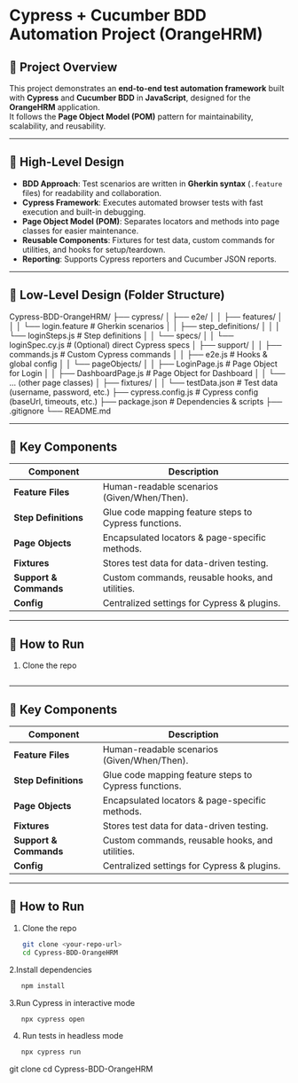 # Cypress + Cucumber BDD Automation Project (OrangeHRM)

## 📌 Project Overview
This project demonstrates an **end-to-end test automation framework** built with **Cypress** and **Cucumber BDD** in **JavaScript**, designed for the **OrangeHRM** application.  
It follows the **Page Object Model (POM)** pattern for maintainability, scalability, and reusability.

---

## 🔹 High-Level Design
- **BDD Approach**: Test scenarios are written in **Gherkin syntax** (`.feature` files) for readability and collaboration.  
- **Cypress Framework**: Executes automated browser tests with fast execution and built-in debugging.  
- **Page Object Model (POM)**: Separates locators and methods into page classes for easier maintenance.  
- **Reusable Components**: Fixtures for test data, custom commands for utilities, and hooks for setup/teardown.  
- **Reporting**: Supports Cypress reporters and Cucumber JSON reports.  

---

## 🔹 Low-Level Design (Folder Structure)

Cypress-BDD-OrangeHRM/
├── cypress/
│ ├── e2e/
│ │ ├── features/
│ │ │ └── login.feature # Gherkin scenarios
│ │ ├── step_definitions/
│ │ │ └── loginSteps.js # Step definitions
│ │ └── specs/
│ │ └── loginSpec.cy.js # (Optional) direct Cypress specs
│ ├── support/
│ │ ├── commands.js # Custom Cypress commands
│ │ ├── e2e.js # Hooks & global config
│ │ └── pageObjects/
│ │ ├── LoginPage.js # Page Object for Login
│ │ ├── DashboardPage.js # Page Object for Dashboard
│ │ └── ... (other page classes)
│ ├── fixtures/
│ │ └── testData.json # Test data (username, password, etc.)
├── cypress.config.js # Cypress config (baseUrl, timeouts, etc.)
├── package.json # Dependencies & scripts
├── .gitignore
└── README.md

---

## 🔹 Key Components
| Component | Description |
|-----------|-------------|
| **Feature Files** | Human-readable scenarios (Given/When/Then). |
| **Step Definitions** | Glue code mapping feature steps to Cypress functions. |
| **Page Objects** | Encapsulated locators & page-specific methods. |
| **Fixtures** | Stores test data for data-driven testing. |
| **Support & Commands** | Custom commands, reusable hooks, and utilities. |
| **Config** | Centralized settings for Cypress & plugins. |

---

## 🚀 How to Run

1. Clone the repo  
   ```bash


---

## 🔹 Key Components
| Component | Description |
|-----------|-------------|
| **Feature Files** | Human-readable scenarios (Given/When/Then). |
| **Step Definitions** | Glue code mapping feature steps to Cypress functions. |
| **Page Objects** | Encapsulated locators & page-specific methods. |
| **Fixtures** | Stores test data for data-driven testing. |
| **Support & Commands** | Custom commands, reusable hooks, and utilities. |
| **Config** | Centralized settings for Cypress & plugins. |

---

## 🚀 How to Run

1. Clone the repo  
   ```bash
   git clone <your-repo-url>
   cd Cypress-BDD-OrangeHRM
   ```
2.Install dependencies
```bash
   npm install
```
3.Run Cypress in interactive mode
```bash
   npx cypress open
  ``` 
4. Run tests in headless mode
```bash
   npx cypress run
```


   git clone <your-repo-url>
   cd Cypress-BDD-OrangeHRM
